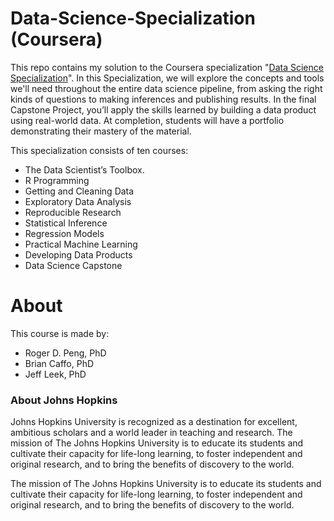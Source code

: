 # Data-Science-Specialization (Coursera)

This repo contains my solution to the Coursera specialization "[Data Science Specialization](https://www.coursera.org/specializations/jhu-data-science)". In this Specialization, we will explore the concepts and tools we'll need throughout the entire data science pipeline, from asking the right kinds of questions to making inferences and publishing results. In the final Capstone Project, you’ll apply the skills learned by building a data product using real-world data. At completion, students will have a portfolio demonstrating their mastery of the material.

This specialization consists of ten courses:

- The Data Scientist’s Toolbox.
- R Programming
- Getting and Cleaning Data
- Exploratory Data Analysis
- Reproducible Research
- Statistical Inference
- Regression Models
- Practical Machine Learning
- Developing Data Products
- Data Science Capstone



# About

This course is made by:

- Roger D. Peng, PhD
- Brian Caffo, PhD
- Jeff Leek, PhD



### About Johns Hopkins

Johns Hopkins University is recognized as a destination for excellent, ambitious scholars and a world leader in teaching and research. The mission of The Johns Hopkins University is to educate its students and cultivate their capacity for life-long learning, to foster independent and original research, and to bring the benefits of discovery to the world.

The mission of The Johns Hopkins University is to educate its students and cultivate their capacity for life-long learning, to foster independent and original research, and to bring the benefits of discovery to the world.